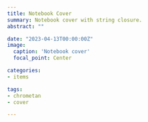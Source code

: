 ```yaml
---
title: Notebook Cover
summary: Notebook cover with string closure.
abstract: ""

date: "2023-04-13T00:00:00Z"
image:
  caption: 'Notebook cover'
  focal_point: Center

categories:
- items

tags:
- chrometan
- cover

---
```


